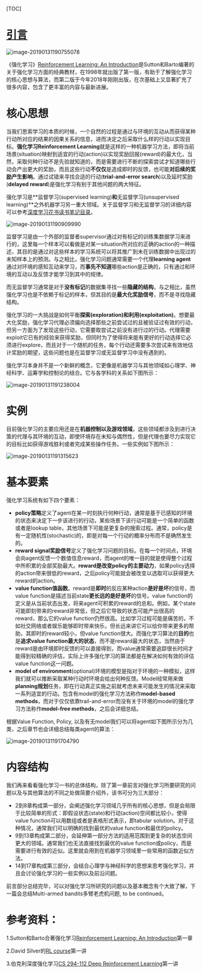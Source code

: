 [TOC]

# [引言](https://zhuanlan.zhihu.com/p/52541089)

![image-20190131190755078](/Users/stellazhao/statistics_studyplace/EasyML_BOOK/study_material_0227/_image/image-20190131190755078.png)

《强化学习》[Reinforcement Learning: An Introduction](http://link.zhihu.com/?target=http%3A//incompleteideas.net/book/the-book-2nd.html)是Sutton和Barto编著的关于强化学习方面的经典教材，在1998年就出版了第一版，有助于了解强化学习的核心思想与算法，而第二版于今年2018年刚刚出版，在次基础上又显著扩充了很多内容，包含了更丰富的内容与最新进展。

# **核心思想**

当我们思索学习的本质的时候，一个自然的过程是通过与环境的互动从而获得某种行动所对应的结果的因果关系的信息，进而决定之后采取什么样的行动以实现目标。**强化学习Reinforcement Learning**就是这样的一种机器学习方法，即将当前场景(situation)映射到适宜的行动(action)以实现奖励回报(reward)的最大化，当然，采取何种行动不是先验就知道的，而是需要进行不断的探索尝试才知道哪些行动会产出更大的奖励，而且这些行动**不仅仅**是造成即时的反馈，也可能**对后续的奖励产生影响**。通过试错来寻找合适的行动(**trial-and-error search**)以及延时奖励(**delayed reward**)是强化学习有别于其他问题的两大特征。

强化学习是**监督学习(supervised learning)**和**无监督学习(unsupervised learning)**之外机器学习另一重大领域。关于监督学习和无监督学习的详细内容可以参考[深度学习花书读书笔记目录](https://zhuanlan.zhihu.com/p/38431213)。

![image-20190131190909990](/Users/stellazhao/statistics_studyplace/EasyML_BOOK/study_material_0227/_image/image-20190131190909990.png)

监督学习是由一个外部的监督者supervisor通过对有标记的训练集数据学习来进行的，这里每一个样本可以看做是对某一situation所对应的正确的action的一种描述，其目的是通过对这些样本的学习系统可以将其推广到未在训练数据中出现过的未知样本上的预测。与之相比，强化学习问题通常需要一个代理**learning agent**通过对环境的感知互动来学习，而**事先不知道**哪些action是正确的，只有通过和环境的互动以及反馈才能学习到其中的规律。

而无监督学习通常是对于**没有标记**的数据集寻找一些**隐藏的结构**，与之相比，虽然强化学习也是不依赖于标记的样本，但其目的是**最大化奖励信号**，而不是寻找隐藏结构。

强化学习的一大挑战是如何平衡**探索(exploration)**和**利用(exploitation)**。想要最大化奖励，强化学习代理必须偏向选择那些之前尝试过的且被验证过有效的行动，但另一方面为了发现这些行动，它需要取尝试之前没有进行过的行动。代理需要exploit它已有的经验来获得奖励，但同时为了使得将来能有更好的行动选择它必须进行explore，而且对于一个随机的任务，每个行动还需要多次尝试来有效地估计奖励的期望，这些问题也是在监督学习或无监督学习中没有遇到的。

强化学习本身并不是一个新鲜的概念，它更像是机器学习与其他领域如心理学、神经科学、运筹学和控制论的结合。它与各学科的关系如下图所示：

![image-20190131191238004](/Users/stellazhao/statistics_studyplace/EasyML_BOOK/study_material_0227/_image/image-20190131191238004.png)

# **实例**

目前强化学习的主要应用还是在**机器控制以及游戏领域**，这些领域都涉及到进行决策的代理与其环境的互动，即使环境存在未知与偶然性，但是代理也要尽力实现它的目标比如获得游戏胜利或者完成某些操作任务。一些实例如下图所示：

![image-20190131191315623](/Users/stellazhao/statistics_studyplace/EasyML_BOOK/study_material_0227/_image/image-20190131191315623.png)



# **基本要素**

强化学习系统有如下四个要素：

- **policy策略**定义了agent在某一时刻执行何种行动，通常是基于已感知的环境的状态来决定下一步该进行的行动，某些场景下该行动可能是一个简单的函数或者是lookup table，其他场景下可能是更复杂的搜索过程。通常，policy是有一定随机性(stochastic)的，即是对每一个行动的概率分布而不是确然发生的。
- **reward signal奖励信号**定义了强化学习问题的目标。在每一个时间点，环境会向agent反馈一个数值信息reward，而agent的唯一目的就是使得整个过程中所积累的全部奖励最大。**reward是改变policy的主要动力**，如果policy选择的action带来很低的reward，之后policy可能就会被改变以选取可以获得更大reward的action。
- **value function值函数**。reward是**即时**的反应某种action**是好是坏**的信号，而value function是描述当前state**更长远的是好是坏**的信号。value function的定义是从当前状态出发，将来agent可积累的reward的总和。例如，某个state可能即刻带来的reward非常低，但之后它导致的状态可能产出很高的reward，那么它的value function仍然很高。比如学习过程可能是痛苦的，不如社交网络或者娱乐能够即时带来快乐，但长远来讲它可以给你带来更多的帮助，其即时的reward较小，但value function很大。而强化学习算法的**目的**也是**追求value function最大的状态**，而不是reward最大的状态，当然由于reward是由环境即时反馈的可以直接得到，而value通常需要追踪很长时间才能得到较精确的评估，实际上许多强化学习的算法都是在解决如何有效的评估value function这一问题。
- **model of environment**(optional)环境的模型是指对于环境的一种模拟，这样我们就可以推断采取某种行动时环境会给出何种反馈。Model经常用来做**planning规划**任务，即在行动真正实施之前就考虑未来可能发生的情况来采取一系列适宜的行动。包含有model的强化学习方法称作**model-based methods**，而对于仅仅依靠trail-and-error而没有关于环境的model的强化学习方法称作**model-free methods**，之后会详细总结。

根据Value Function, Policy, 以及有无model我们可以将agent如下图所示分为几类，之后章节也会详细总结每类agent的算法：

![image-20190131191704790](/Users/stellazhao/statistics_studyplace/EasyML_BOOK/study_material_0227/_image/image-20190131191704790.png)

# **内容结构**

我们再来看看强化学习一书的总体结构，除了第一章前言对强化学习所要研究的问题以及与其他算法的不同之处做简要介绍外，该书可分为三大部分：

- 2到8章构成第一部分，会阐述强化学习领域几乎所有的核心思想，但是会局限于比较简单的形式：即假设状态(state)和行动(action)空间都比较小，使得value function可以用数组或者是表格形式表示，即tabular solution。对于这种情况，通常我们可以明确的找到最优的value function和最优的policy。
- 9到13章构成第二部分，会延伸第一部分方法的适用范围到更复杂的状态空间更大的领域。通常我们也无法直接找到最优的value function或policy，而是需要进行有效的近似。这里就会用到在机器学习领域里一些常用的函数近似方法。
- 14到17章构成第三部分，会结合心理学与神经科学的思想来思考强化学习，并且会讨论强化学习的一些实例以及前沿问题。


前言部分总结完毕，可以对强化学习所研究的问题以及基本概念有个大致了解，下一篇会总结Multi-armed bandits多臂老虎机问题, to be continued。


# 参考资料：


1.Sutton和Barto合著强化学习[Reinforcement Learning: An Introduction](http://link.zhihu.com/?target=http%3A//incompleteideas.net/book/the-book-2nd.html)第一章

2.David Silver的[RL course](http://link.zhihu.com/?target=http%3A//www0.cs.ucl.ac.uk/staff/D.Silver/web/Teaching.html)第一讲

3.伯克利深度强化学习[CS 294-112 Deep Reinforcement Learning](http://link.zhihu.com/?target=http%3A//rail.eecs.berkeley.edu/deeprlcourse/)第一讲